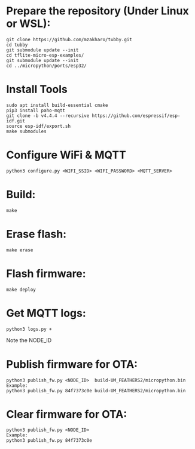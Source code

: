 # Prepare the repository  (Under Linux or WSL):
```
git clone https://github.com/mzakharo/tubby.git
cd tubby
git submodule update --init
cd tflite-micro-esp-examples/
git submodule update --init
cd ../micropython/ports/esp32/
```

# Install Tools
```
sudo apt install build-essential cmake
pip3 install paho-mqtt
git clone -b v4.4.4 --recursive https://github.com/espressif/esp-idf.git
source esp-idf/export.sh
make submodules
```

# Configure WiFi & MQTT
```
python3 configure.py <WIFI_SSID> <WIFI_PASSWORD> <MQTT_SERVER>
```

# Build:
```
make
```

# Erase flash:
```
make erase
```

# Flash firmware:
```
make deploy
```

# Get MQTT logs:
```
python3 logs.py +
```

Note the NODE_ID

# Publish firmware for OTA:
```
python3 publish_fw.py <NODE_ID>  build-UM_FEATHERS2/micropython.bin
Example:
python3 publish_fw.py 84f7373c0e build-UM_FEATHERS2/micropython.bin 
```

# Clear firmware for OTA:
```
python3 publish_fw.py <NODE_ID>
Example:
python3 publish_fw.py 84f7373c0e
```




